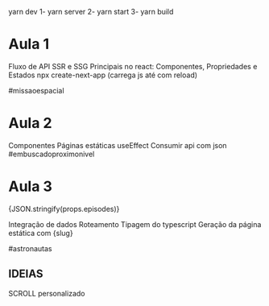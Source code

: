 yarn dev
1- yarn server
2- yarn start
3- yarn build
# Aula 1

Fluxo de API
SSR e SSG
Principais no react: Componentes, Propriedades e Estados
npx create-next-app (carrega js até com reload)

#missaoespacial

# Aula 2 
Componentes
Páginas estáticas
useEffect
Consumir api com json
#embuscadoproximonivel

# Aula 3 
<p>{JSON.stringify(props.episodes)}</p>
Integração de dados
Roteamento
Tipagem do typescript
Geração da página estática com {slug}

#astronautas

## IDEIAS 
SCROLL personalizado